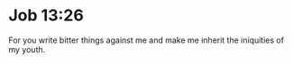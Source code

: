# Job 13:26

For you write bitter things against me and make me inherit the iniquities of my youth.
